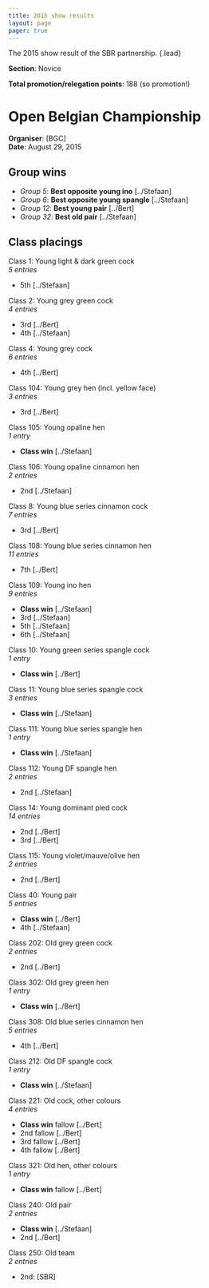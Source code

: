 ```yaml
---
title: 2015 show results
layout: page
pager: true
---
```


The 2015 show result of the SBR partnership.
{.lead}

**Section**: Novice

**Total promotion/relegation points**: 188 (so promotion!)

<!-- TODO - Should be generated from a json file.-->
# Open Belgian Championship
**Organiser**: [BGC]  
**Date**: August 29, 2015

## Group wins

- *Group 5*: **Best opposite young ino** [../Stefaan]
- *Group 6*: **Best opposite young spangle** [../Stefaan]
- *Group 12*: **Best young pair** [../Bert]
- *Group 32*: **Best old pair** [../Stefaan]

## Class placings

Class 1: Young light & dark green cock  
*5 entries*

- 5th [../Stefaan]

Class 2: Young grey green cock  
*4 entries*

- 3rd [../Bert]
- 4th [../Stefaan]

Class 4: Young grey cock  
*6 entries*

- 4th [../Bert]

Class 104: Young grey hen (incl. yellow face)  
*3 entries*

- 3rd [../Bert]

Class 105: Young opaline hen  
*1 entry*

- **Class win** [../Stefaan]

Class 106: Young opaline cinnamon hen  
*2 entries*

- 2nd [../Stefaan]

Class 8: Young blue series cinnamon cock  
*7 entries*

- 3rd [../Bert]

Class 108: Young blue series cinnamon hen  
*11 entries*

- 7th [../Bert]

Class 109: Young ino hen  
*9 entries*

- **Class win** [../Stefaan]
- 3rd [../Stefaan]
- 5th [../Stefaan]
- 6th [../Stefaan]

Class 10: Young green series spangle cock  
*1 entry*

- **Class win** [../Bert]

Class 11: Young blue series spangle cock  
*3 entries*

- **Class win** [../Stefaan]

Class 111: Young blue series spangle hen  
*1 entry*

- **Class win** [../Stefaan]

Class 112: Young DF spangle hen  
*2 entries*

- 2nd [../Stefaan]

Class 14: Young dominant pied cock  
*14 entries*

- 2nd [../Bert]
- 3rd [../Bert]

Class 115: Young violet/mauve/olive hen  
*2 entries*

- 2nd [../Bert]

Class 40: Young pair  
*5 entries*

- **Class win** [../Bert]
- 4th [../Stefaan]

Class 202: Old grey green cock  
*2 entries*

- 2nd [../Bert]

Class 302: Old grey green hen  
*1 entry*

- **Class win** [../Bert]

Class 308: Old blue series cinnamon hen  
*5 entries*

- 4th [../Bert]

Class 212: Old DF spangle cock  
*1 entry*

- **Class win** [../Stefaan]

Class 221: Old cock, other colours  
*4 entries*

- **Class win** fallow [../Bert]
- 2nd fallow [../Bert]
- 3rd fallow [../Bert]
- 4th fallow [../Bert]

Class 321: Old hen, other colours  
*1 entry*

- **Class win** fallow [../Bert]

Class 240: Old pair  
*2 entries*

- **Class win** [../Stefaan]
- 2nd [../Bert]

Class 250: Old team  
*2 entries*

- 2nd: [SBR]

